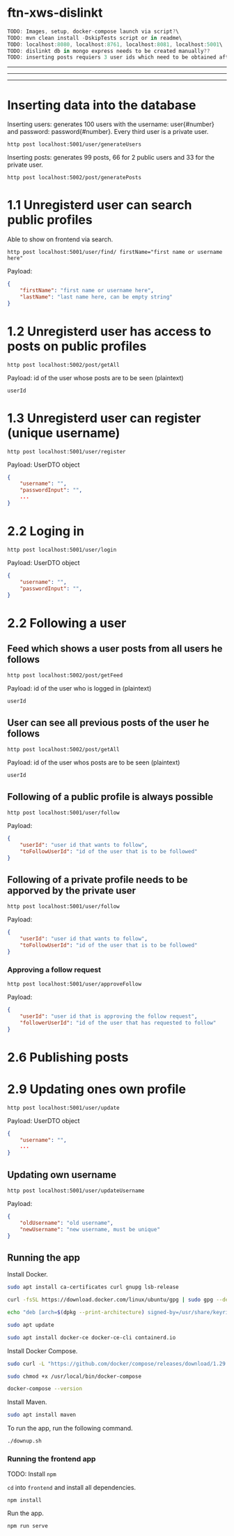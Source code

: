 # ftn-xws-dislinkt

```javascript
TODO: Images, setup, docker-compose launch via script?\
TODO: mvn clean install -DskipTests script or in readme\
TODO: localhost:8080, localhost:8761, localhost:8081, localhost:5001\
TODO: dislinkt db in mongo express needs to be created manually??
TODO: inserting posts requiers 3 user ids which need to be obtained after inserting the users
```
---
---
---

# Inserting data into the database
Inserting users: generates 100 users with the username: user{#number} and password: password{#number}.
Every third user is a private user.

```
http post localhost:5001/user/generateUsers
```
Inserting posts: generates 99 posts, 66 for 2 public users and 33 for the private user.

```
http post localhost:5002/post/generatePosts
```

# 1.1 Unregisterd user can search public profiles
Able to show on frontend via search.
```
http post localhost:5001/user/find/ firstName="first name or username here"
``` 
Payload: 
```json
{
	"firstName": "first name or username here",
	"lastName": "last name here, can be empty string"
}
```

# 1.2 Unregisterd user has access to posts on public profiles
```
http post localhost:5002/post/getAll
```
Payload: id of the user whose posts are to be seen (plaintext)
```plaintext
userId

```

# 1.3 Unregisterd user can register (unique username)
```
http post localhost:5001/user/register
``` 
Payload: UserDTO object
```json
{
	"username": "",
	"passwordInput": "",
	...
}
```

# 2.2 Loging in
```
http post localhost:5001/user/login
```
Payload: UserDTO object
```json
{
    "username": "",
    "passwordInput": "",
}
```

# 2.2 Following a user
## Feed which shows a user posts from all users he follows
```
http post localhost:5002/post/getFeed
```
Payload: id of the user who is logged in (plaintext)
```plaintext
userId
```
## User can see all previous posts of the user he follows
```
http post localhost:5002/post/getAll
```
Payload: id of the user whos posts are to be seen (plaintext)
```plaintext
userId
```
## Following of a public profile is always possible
```
http post localhost:5001/user/follow
```
Payload: 
```json
{
	"userId": "user id that wants to follow",
	"toFollowUserId": "id of the user that is to be followed"
}
```
## Following of a private profile needs to be apporved by the private user
```
http post localhost:5001/user/follow
```
Payload: 
```json
{
    "userId": "user id that wants to follow",
    "toFollowUserId": "id of the user that is to be followed"
}
```
### Approving a follow request
```
http post localhost:5001/user/approveFollow
```
Payload: 
```json
{
	"userId": "user id that is approving the follow request",
	"followerUserId": "id of the user that has requested to follow"
}
```

# 2.6 Publishing posts

# 2.9 Updating ones own profile
```
http post localhost:5001/user/update
```
Payload: UserDTO object
```json
{
    "username": "",
    ...
}
```
## Updating own username
```
http post localhost:5001/user/updateUsername
```
Payload: 
```json
{
	"oldUsername": "old username",
	"newUsername": "new username, must be unique"
}
```

## Running the app

Install Docker.

```bash
sudo apt install ca-certificates curl gnupg lsb-release

curl -fsSL https://download.docker.com/linux/ubuntu/gpg | sudo gpg --dearmor -o /usr/share/keyrings/docker-archive-keyring.gpg

echo "deb [arch=$(dpkg --print-architecture) signed-by=/usr/share/keyrings/docker-archive-keyring.gpg] https://download.docker.com/linux/ubuntu $(lsb_release -cs) stable" | sudo tee /etc/apt/sources.list.d/docker.list > /dev/null

sudo apt update

sudo apt install docker-ce docker-ce-cli containerd.io

```

Install Docker Compose.
```bash
sudo curl -L "https://github.com/docker/compose/releases/download/1.29.2/docker-compose-$(uname -s)-$(uname -m)" -o /usr/local/bin/docker-compose

sudo chmod +x /usr/local/bin/docker-compose

docker-compose --version
```

Install Maven.
```bash
sudo apt install maven
```

To run the app, run the following command.
```bash
./downup.sh
```

### Running the frontend app

TODO: Install `npm`

`cd` into `frontend` and install all dependencies.
```
npm install
```
Run the app.
```
npm run serve
```